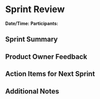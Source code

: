 # Sprint Review

**Date/Time:** 
**Participants:**

## Sprint Summary

## Product Owner Feedback


## Action Items for Next Sprint


## Additional Notes


